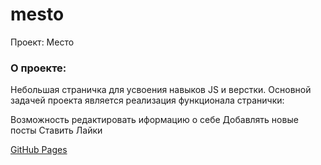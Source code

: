 # mesto
Проект: Место
### О проекте:
Небольшая страничка для усвоения навыков JS и верстки. Основной задачей проекта является реализация функционала странички:

Возможность редактировать иформацию о себе
Добавлять новые посты
Ставить Лайки

[GitHub Pages](https://alekseev-aleksandr.github.io/mesto/)
